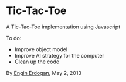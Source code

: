 Tic-Tac-Toe
===

A Tic-Tac-Toe implementation using Javascript 

To do:  
- Improve object model
- Improve AI strategy for the computer
- Clean up the code

By <a href='http://twitter.com/erdogan'>Engin Erdogan</a>, May 2, 2013
